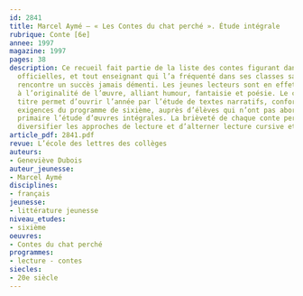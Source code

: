 ```yaml
---
id: 2841
title: Marcel Aymé – « Les Contes du chat perché ». Étude intégrale 
rubrique: Conte [6e]
annee: 1997
magazine: 1997
pages: 38
description: Ce recueil fait partie de la liste des contes figurant dans les Instructions
  officielles, et tout enseignant qui l’a fréquenté dans ses classes sait que l’ouvrage
  rencontre un succès jamais démenti. Les jeunes lecteurs sont en effet sensibles
  à l’originalité de l’œuvre, alliant humour, fantaisie et poésie. Le choix de ce
  titre permet d’ouvrir l’année par l’étude de textes narratifs, conformément aux
  exigences du programme de sixième, auprès d’élèves qui n’ont pas abordé en classe
  primaire l’étude d’œuvres intégrales. La brièveté de chaque conte permet aussi de
  diversifier les approches de lecture et d’alterner lecture cursive et lecture analytique.
article_pdf: 2841.pdf
revue: L’école des lettres des collèges
auteurs:
- Geneviève Dubois
auteur_jeunesse:
- Marcel Aymé
disciplines:
- français
jeunesse:
- littérature jeunesse
niveau_etudes:
- sixième
oeuvres:
- Contes du chat perché
programmes:
- lecture - contes
siecles:
- 20e siècle
---
```

